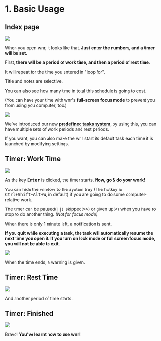 # 1. Basic Usage

## Index page

<img src="https://i.loli.net/2020/02/14/q2OY59wygbWjQFC.png"/>

When you open wnr, it looks like that. **Just enter the numbers, and a timer will be set.**

First, **there will be a period of work time, and then a period of rest time**.

It will repeat for the time you entered in "loop for".

Title and notes are selective.

You can also see how many time in total this schedule is going to cost.

(You can have your time with wnr's **full-screen focus mode** to prevent you from using you computer, too.)

<img src="https://i.loli.net/2020/02/14/HnFE8iY5yJT9Uwd.png"/><br />

We've introduced our new **[predefined tasks system](./../settings/2-predefined-tasks-settings.md)**, by using this, you can have multiple sets of work periods and rest periods.

If you want, you can also make the wnr start its default task each time it is launched by modifying settings.

## Timer: Work Time

<img src="https://i.loli.net/2020/01/22/yPwNA1rGsXtu6ph.png"/><br />

As the key **<kbd>Enter</kbd>** is clicked, the timer starts. **Now, go & do your work!**

You can hide the window to the system tray (The hotkey is <kbd>Ctrl+Shift+Alt+W</kbd>, in default) if you are going to do some computer-relative work.

The timer can be paused(<kbd>||</kbd>), skipped(<kbd>>></kbd>) or given up(<kbd><</kbd>) when you have to stop to do another thing. _(Not for focus mode)_

When there is only 1 minute left, a notification is sent.

**If you quit while executing a task, the task will automatically resume the next time you open it. If you turn on lock mode or full screen focus mode, you will not be able to exit**.

<img src="https://i.loli.net/2020/01/22/YI6zWNqBCgiK1TR.png"/><br />

When the time ends, a warning is given.

## Timer: Rest Time

<img src="https://i.loli.net/2020/01/22/PHULaDv4uXnwbYx.png"/><br />

And another period of time starts.

## Timer: Finished

<img src="https://i.loli.net/2020/01/22/qGzAoulOV1XnLKQ.png"/><br />

Bravo! **You've learnt how to use wnr!**
